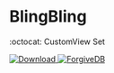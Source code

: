 # BlingBling 
:octocat: CustomView Set

[ ![Download](https://api.bintray.com/packages/dinson/base-module/blingbase/images/download.svg?version=0.0.4) ](https://bintray.com/dinson/base-module/blingbase/0.0.4/link)
[![ForgiveDB](https://img.shields.io/badge/bling-base-brightgreen.svg)](https://github.com/Dinson-Huang/BlingBling)
